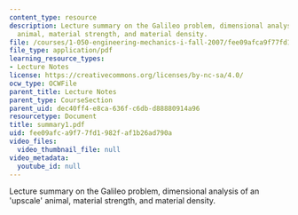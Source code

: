 ```yaml
---
content_type: resource
description: Lecture summary on the Galileo problem, dimensional analysis of an 'upscale'
  animal, material strength, and material density.
file: /courses/1-050-engineering-mechanics-i-fall-2007/fee09afca9f77fd1982faf1b26ad790a_summary1.pdf
file_type: application/pdf
learning_resource_types:
- Lecture Notes
license: https://creativecommons.org/licenses/by-nc-sa/4.0/
ocw_type: OCWFile
parent_title: Lecture Notes
parent_type: CourseSection
parent_uid: dec40ff4-e8ca-636f-c6db-d88880914a96
resourcetype: Document
title: summary1.pdf
uid: fee09afc-a9f7-7fd1-982f-af1b26ad790a
video_files:
  video_thumbnail_file: null
video_metadata:
  youtube_id: null
---
```

Lecture summary on the Galileo problem, dimensional analysis of an 'upscale' animal, material strength, and material density.